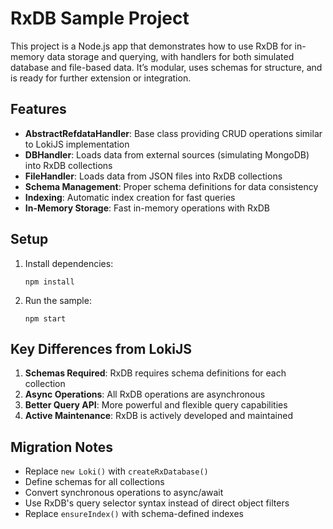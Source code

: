 # RxDB Sample Project

This project is a Node.js app that demonstrates how to use RxDB for in-memory data storage and querying, with handlers for both simulated database and file-based data. It’s modular, uses schemas for structure, and is ready for further extension or integration.
## Features

- **AbstractRefdataHandler**: Base class providing CRUD operations similar to LokiJS implementation
- **DBHandler**: Loads data from external sources (simulating MongoDB) into RxDB collections
- **FileHandler**: Loads data from JSON files into RxDB collections
- **Schema Management**: Proper schema definitions for data consistency
- **Indexing**: Automatic index creation for fast queries
- **In-Memory Storage**: Fast in-memory operations with RxDB

## Setup

1. Install dependencies:
   ```
   npm install
   ```

2. Run the sample:
   ```
   npm start
   ```

## Key Differences from LokiJS

1. **Schemas Required**: RxDB requires schema definitions for each collection
2. **Async Operations**: All RxDB operations are asynchronous
3. **Better Query API**: More powerful and flexible query capabilities
4. **Active Maintenance**: RxDB is actively developed and maintained

## Migration Notes

- Replace `new Loki()` with `createRxDatabase()`
- Define schemas for all collections
- Convert synchronous operations to async/await
- Use RxDB's query selector syntax instead of direct object filters
- Replace `ensureIndex()` with schema-defined indexes
